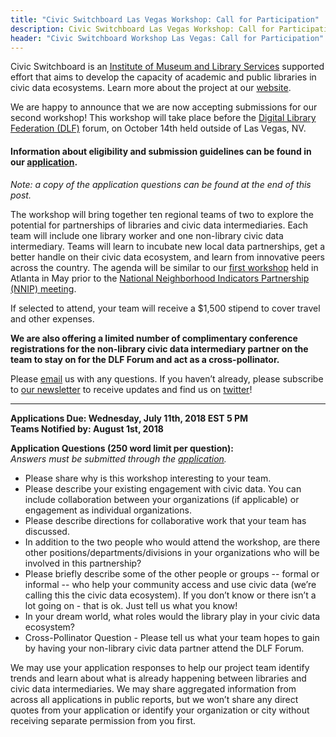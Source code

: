 ```yaml
---
title: "Civic Switchboard Las Vegas Workshop: Call for Participation"
description: Civic Switchboard Las Vegas Workshop: Call for Participation
header: "Civic Switchboard Workshop Las Vegas: Call for Participation"
---
```



Civic Switchboard is an [Institute of Museum and Library Services](https://www.imls.gov/) supported effort that aims to develop the capacity of academic and public libraries in civic data ecosystems. Learn more about the project at our [website](https://civic-switchboard.github.io/).   


We are happy to announce that we are now accepting submissions for our second workshop!
This workshop will take place before the [Digital Library Federation (DLF)](https://www.diglib.org/) forum, on October 14th held outside of Las Vegas, NV. 

#### Information about eligibility and submission guidelines can be found in our [application](https://goo.gl/forms/FFtyGKvV0ZH1JZ6A2).

*Note: a copy of the application questions can be found at the end of this post.*
  
The workshop will bring together ten regional teams of two to explore the potential for partnerships of libraries and civic data intermediaries. Each team will include one library worker and one non-library civic data intermediary. Teams will learn to incubate new local data partnerships, get a better handle on their civic data ecosystem, and learn from innovative peers across the country. The agenda will be similar to our [first workshop](https://civic-switchboard.github.io/updates/post_8) held in Atlanta in May prior to the [National Neighborhood Indicators Partnership (NNIP) meeting](https://www.neighborhoodindicators.org).

If selected to attend, your team will receive a $1,500 stipend to cover travel and other expenses.  

**We are also offering a limited number of complimentary conference registrations for the non-library civic data intermediary partner on the team to stay on for the DLF Forum and act as a cross-pollinator.**



Please  [email](mailto:civic-switchboard@pitt.edu) us with any questions. If you haven’t already, please subscribe to [our newsletter](https://civicswitchboard.us17.list-manage.com/subscribe?u=530c4fdb234145e8e1e6b5307&id=3ae069cc9d) to receive updates and find us on [twitter](https://twitter.com/civicswitch)! 

  
---    
**Applications Due: Wednesday, July 11th, 2018 EST 5 PM**  
**Teams Notified by: August 1st, 2018**  

**Application Questions (250 word limit per question):**   
*Answers must be submitted through the [application](https://goo.gl/forms/FFtyGKvV0ZH1JZ6A2).*  
* Please share why is this workshop interesting to your team.
* Please describe your existing engagement with civic data. You can include collaboration between your organizations (if applicable) or engagement as individual organizations.  
* Please describe directions for collaborative work that your team has discussed.
* In addition to the two people who would attend the workshop, are there other positions/departments/divisions in your organizations who will be involved in this partnership?
* Please briefly describe some of the other people or groups -- formal or informal -- who help your community access and use civic data (we’re calling this the civic data ecosystem). If you don’t know or there isn’t a lot going on - that is ok.  Just tell us what you know! 
* In your dream world, what roles would the library play in your civic data ecosystem? 
* Cross-Pollinator Question - Please tell us what your team hopes to gain by having your non-library civic data partner attend the DLF Forum. 

We may use your application responses to help our project team identify trends and learn about what is already happening between libraries and civic data intermediaries. We may share aggregated information from across all applications in public reports, but we won’t share any direct quotes from your application or identify your organization or city without receiving separate permission from you first.
